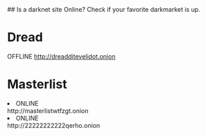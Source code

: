 <link type="text/css" rel="stylesheet" href="css.css" />
## Is a darknet site Online?
Check if your favorite darkmarket is up.


# Dread 

  OFFLINE http://dreadditevelidot.onion

# Masterlist

<li class="dark-Online"> ONLINE</li> http://masterlistwtfzgt.onion
<li class="dark-Online"> ONLINE</li> http://22222222222qerho.onion
